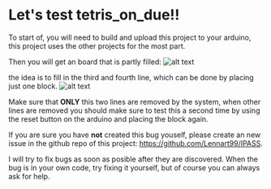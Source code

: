 # Let's test tetris_on_due!!

To start of, you will need to build and upload this project to your arduino, this project uses the other projects for the most part.

Then you will get an board that is partly filled:
![alt text](screenshots/pict_1.jpg "this is the baord you will get")

the idea is to fill in the third and fourth line, which can be done by placing just one block.
![alt text](screenshots/pict_2.jpg "put the block here")

Make sure that **ONLY** this two lines are removed by the system, when other lines are removed you should make sure to test this a second time by using the reset button on the arduino and placing the block again.

If you are sure you have **not** created this bug youself, please create an new issue in the github repo of this project: https://github.com/Lennart99/IPASS.

I will try to fix bugs as soon as posible after they are discovered.
When the bug is in your own code, try fixing it yourself, but of course you can always ask for help.
